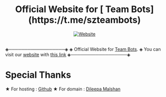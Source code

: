 <h1 align="center"> Official Website for [<sz/> Team Bots](https://t.me/szteambots) </h1>

<div align="center">
<a href="https://www.szbots.tech/"><img src="https://user-images.githubusercontent.com/87059430/138085351-f3966373-4bfe-4e03-8f96-3dc9983d4625.png" alt="Website"></a>
</div><br/>

◈──────────────────◈
◈ Official Website for [<sz/> Team Bots](https://t.me/szteambots).
◈ You can visit our [website](https://www.szbots.tech/) with [this link](https://www.szbots.tech/)
◈──────────────────◈

# Special Thanks
★ For hosting : [Github](https://github.com/szbots)
★ For domain  : [Dileepa Malshan](https://t.me/VPN_HUB_LK)
